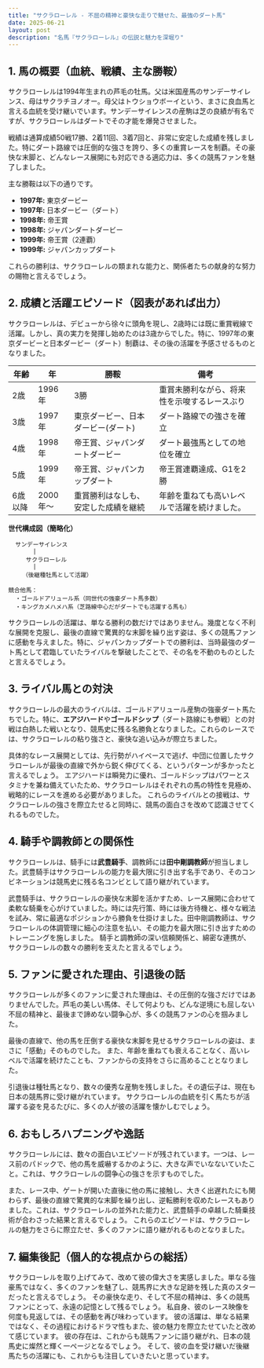 ```yaml
---
title: "サクラローレル - 不屈の精神と豪快な走りで魅せた、最強のダート馬"
date: 2025-06-21
layout: post
description: "名馬『サクラローレル』の伝説と魅力を深堀り"
---
```


## 1. 馬の概要（血統、戦績、主な勝鞍）

サクラローレルは1994年生まれの芦毛の牡馬。父は米国産馬のサンデーサイレンス、母はサクラチヨノオー。母父はトウショウボーイという、まさに良血馬と言える血統を受け継いでいます。サンデーサイレンスの産駒は芝の良績が有名ですが、サクラローレルはダートでその才能を爆発させました。

戦績は通算成績50戦17勝、2着11回、3着7回と、非常に安定した成績を残しました。特にダート路線では圧倒的な強さを誇り、多くの重賞レースを制覇。その豪快な末脚と、どんなレース展開にも対応できる適応力は、多くの競馬ファンを魅了しました。

主な勝鞍は以下の通りです。

* **1997年:**  東京ダービー
* **1997年:**  日本ダービー（ダート）
* **1998年:**  帝王賞
* **1998年:**  ジャパンダートダービー
* **1999年:**  帝王賞（2連覇）
* **1999年:**  ジャパンカップダート


これらの勝利は、サクラローレルの類まれな能力と、関係者たちの献身的な努力の賜物と言えるでしょう。


## 2. 成績と活躍エピソード（図表があれば出力）

サクラローレルは、デビューから徐々に頭角を現し、2歳時には既に重賞戦線で活躍。しかし、真の実力を発揮し始めたのは3歳からでした。特に、1997年の東京ダービーと日本ダービー（ダート）制覇は、その後の活躍を予感させるものとなりました。

| 年齢 | 年 | 勝鞍 | 備考 |
|---|---|---|---|
| 2歳 | 1996年 |  3勝 | 重賞未勝利ながら、将来性を示唆するレースぶり |
| 3歳 | 1997年 | 東京ダービー、日本ダービー(ダート) | ダート路線での強さを確立 |
| 4歳 | 1998年 | 帝王賞、ジャパンダートダービー | ダート最強馬としての地位を確立 |
| 5歳 | 1999年 | 帝王賞、ジャパンカップダート | 帝王賞連覇達成、G1を2勝 |
| 6歳以降 | 2000年～ | 重賞勝利はなしも、安定した成績を継続 |  年齢を重ねても高いレベルで活躍を続けました。 |


**世代構成図（簡略化）**

```
  サンデーサイレンス
       |
     サクラローレル
       |
    （後継種牡馬として活躍）

競合他馬：
  ・ゴールドアリュール系（同世代の強豪ダート馬多数）
  ・キングカメハメハ系（芝路線中心だがダートでも活躍する馬も）
```

サクラローレルの活躍は、単なる勝利の数だけではありません。幾度となく不利な展開を克服し、最後の直線で驚異的な末脚を繰り出す姿は、多くの競馬ファンに感動を与えました。特に、ジャパンカップダートでの勝利は、当時最強のダート馬として君臨していたライバルを撃破したことで、その名を不動のものとしたと言えるでしょう。


## 3. ライバル馬との対決

サクラローレルの最大のライバルは、ゴールドアリュール産駒の強豪ダート馬たちでした。特に、**エアジハード**や**ゴールドシップ**（ダート路線にも参戦）との対戦は白熱した戦いとなり、競馬史に残る名勝負となりました。これらのレースでは、サクラローレルの粘り強さと、豪快な追い込みが際立ちました。

具体的なレース展開としては、先行勢がハイペースで逃げ、中団に位置したサクラローレルが最後の直線で外から鋭く伸びてくる、というパターンが多かったと言えるでしょう。  エアジハードは瞬発力に優れ、ゴールドシップはパワーとスタミナを兼ね備えていたため、サクラローレルはそれぞれの馬の特性を見極め、戦略的にレースを進める必要がありました。  これらのライバルとの接戦は、サクラローレルの強さを際立たせると同時に、競馬の面白さを改めて認識させてくれるものでした。


## 4. 騎手や調教師との関係性

サクラローレルは、騎手には**武豊騎手**、調教師には**田中剛調教師**が担当しました。武豊騎手はサクラローレルの能力を最大限に引き出す名手であり、そのコンビネーションは競馬史に残る名コンビとして語り継がれています。

武豊騎手は、サクラローレルの豪快な末脚を活かすため、レース展開に合わせて柔軟な騎乗を心がけていました。時には先行策、時には後方待機と、様々な戦法を試み、常に最適なポジションから勝負を仕掛けました。田中剛調教師は、サクラローレルの体調管理に細心の注意を払い、その能力を最大限に引き出すためのトレーニングを施しました。  騎手と調教師の深い信頼関係と、綿密な連携が、サクラローレルの数々の勝利を支えたと言えるでしょう。


## 5. ファンに愛された理由、引退後の話

サクラローレルが多くのファンに愛された理由は、その圧倒的な強さだけではありませんでした。芦毛の美しい馬体、そして何よりも、どんな逆境にも屈しない不屈の精神と、最後まで諦めない闘争心が、多くの競馬ファンの心を掴みました。

最後の直線で、他の馬を圧倒する豪快な末脚を見せるサクラローレルの姿は、まさに「感動」そのものでした。  また、年齢を重ねても衰えることなく、高いレベルで活躍を続けたことも、ファンからの支持をさらに高めることとなりました。

引退後は種牡馬となり、数々の優秀な産駒を残しました。その遺伝子は、現在も日本の競馬界に受け継がれています。  サクラローレルの血統を引く馬たちが活躍する姿を見るたびに、多くの人が彼の活躍を懐かしむでしょう。


## 6. おもしろハプニングや逸話

サクラローレルには、数々の面白いエピソードが残されています。一つは、レース前のパドックで、他の馬を威嚇するかのように、大きな声でいなないていたこと。これは、サクラローレルの闘争心の強さを示すものでした。

また、レース中、ゲートが開いた直後に他の馬に接触し、大きく出遅れたにも関わらず、最後の直線で驚異的な末脚を繰り出し、逆転勝利を収めたレースもありました。これは、サクラローレルの並外れた能力と、武豊騎手の卓越した騎乗技術が合わさった結果と言えるでしょう。  これらのエピソードは、サクラローレルの魅力をさらに際立たせ、多くのファンに語り継がれるものとなりました。


## 7. 編集後記（個人的な視点からの総括）

サクラローレルを取り上げてみて、改めて彼の偉大さを実感しました。単なる強豪馬ではなく、多くのファンを魅了し、競馬界に大きな足跡を残した真のスターだったと言えるでしょう。  その豪快な走り、そして不屈の精神は、多くの競馬ファンにとって、永遠の記憶として残るでしょう。  私自身、彼のレース映像を何度も見返しては、その感動を再び味わっています。  彼の活躍は、単なる結果ではなく、その過程におけるドラマ性もまた、彼の魅力を際立たせていたと改めて感じています。  彼の存在は、これからも競馬ファンに語り継がれ、日本の競馬史に燦然と輝く一ページとなるでしょう。  そして、彼の血を受け継いだ後継馬たちの活躍にも、これからも注目していきたいと思っています。
